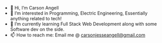 - 👋 Hi, I’m Carson Angell
- 👀 I’m interested in Programming, Electric Engineering, Essentially anything related to tech!
- 🌱 I’m currently learning Full Stack Web Development along with some Software dev on the side.
- 📫 How to reach me: Email me @ carsonjesseangell@gmail.com
